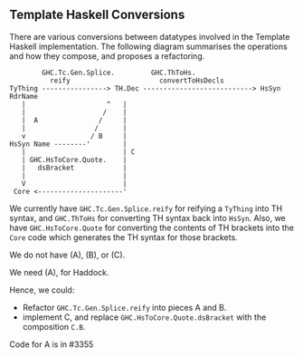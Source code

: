## Template Haskell Conversions


There are various conversions between datatypes involved in the Template Haskell implementation.  The following diagram summarises the operations and how they compose, and proposes a refactoring.
 

```wiki
        GHC.Tc.Gen.Splice.         GHC.ThToHs.
          reify                      convertToHsDecls
TyThing ----------------> TH.Dec ---------------------------> HsSyn RdrName
   |                    ^   |
   |                   /    |
   |  A               /     |
   |                 /      | 
   v                / B     |
HsSyn Name --------'        |
   |                        | C
   | GHC.HsToCore.Quote.    |
   |   dsBracket            |
   |                        |
   V                        |
 Core <---------------------'
```


We currently have `GHC.Tc.Gen.Splice.reify` for reifying a `TyThing` into TH syntax, and `GHC.ThToHs` for converting TH syntax back into `HsSyn`.  Also, we have `GHC.HsToCore.Quote` for converting the contents of TH brackets into the `Core` code which generates the TH syntax for those brackets.


We do not have (A), (B), or (C).


We need (A), for Haddock.


Hence, we could:
 

- Refactor `GHC.Tc.Gen.Splice.reify` into pieces A and B.
- implement C, and replace `GHC.HsToCore.Quote.dsBracket` with the composition `C.B`.


Code for A is in #3355


